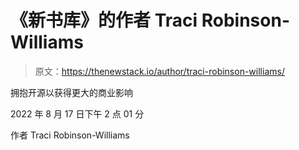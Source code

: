 # 《新书库》的作者 Traci Robinson-Williams

> 原文：<https://thenewstack.io/author/traci-robinson-williams/>

拥抱开源以获得更大的商业影响

2022 年 8 月 17 日下午 2 点 01 分

作者 Traci Robinson-Williams